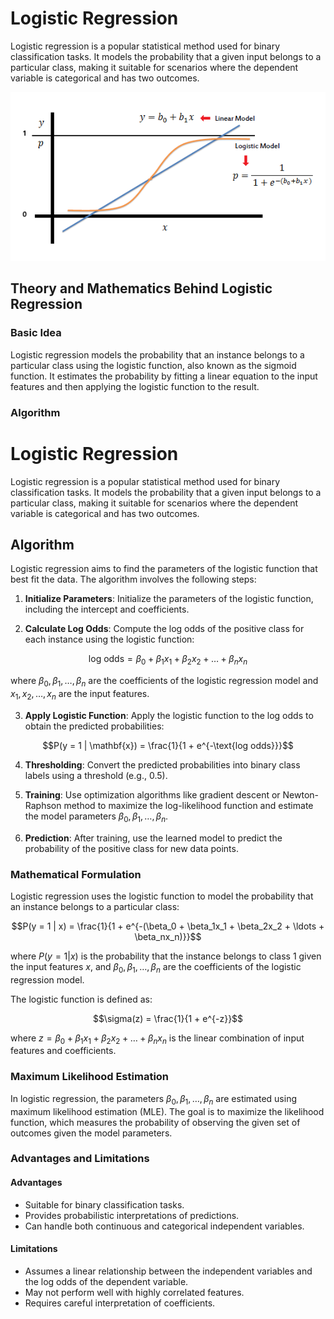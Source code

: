 # Logistic Regression

Logistic regression is a popular statistical method used for binary classification tasks. It models the probability that a given input belongs to a particular class, making it suitable for scenarios where the dependent variable is categorical and has two outcomes.

![image](https://github.com/kjarjoura/INDE577/blob/main/Images/logr.png)

## Theory and Mathematics Behind Logistic Regression

### Basic Idea

Logistic regression models the probability that an instance belongs to a particular class using the logistic function, also known as the sigmoid function. It estimates the probability by fitting a linear equation to the input features and then applying the logistic function to the result.

### Algorithm

# Logistic Regression

Logistic regression is a popular statistical method used for binary classification tasks. It models the probability that a given input belongs to a particular class, making it suitable for scenarios where the dependent variable is categorical and has two outcomes.

## Algorithm

Logistic regression aims to find the parameters of the logistic function that best fit the data. The algorithm involves the following steps:

1. **Initialize Parameters**: Initialize the parameters of the logistic function, including the intercept and coefficients.

2. **Calculate Log Odds**: Compute the log odds of the positive class for each instance using the logistic function:

$$\text{log odds} = \beta_0 + \beta_1 x_1 + \beta_2 x_2 + \ldots + \beta_n x_n$$

where $\beta_0, \beta_1, \ldots, \beta_n$ are the coefficients of the logistic regression model and $x_1, x_2, \ldots, x_n$ are the input features.

3. **Apply Logistic Function**: Apply the logistic function to the log odds to obtain the predicted probabilities:

$$P(y = 1 | \mathbf{x}) = \frac{1}{1 + e^{-\text{log odds}}}$$

4. **Thresholding**: Convert the predicted probabilities into binary class labels using a threshold (e.g., 0.5).

5. **Training**: Use optimization algorithms like gradient descent or Newton-Raphson method to maximize the log-likelihood function and estimate the model parameters $\beta_0, \beta_1, \ldots, \beta_n$.

6. **Prediction**: After training, use the learned model to predict the probability of the positive class for new data points.


### Mathematical Formulation

Logistic regression uses the logistic function to model the probability that an instance belongs to a particular class:

$$P(y = 1 | x) = \frac{1}{1 + e^{-(\beta_0 + \beta_1x_1 + \beta_2x_2 + \ldots + \beta_nx_n)}}$$

where $P(y = 1 | x)$ is the probability that the instance belongs to class 1 given the input features $x$, and $\beta_0, \beta_1, \ldots, \beta_n$ are the coefficients of the logistic regression model.

The logistic function is defined as:

$$\sigma(z) = \frac{1}{1 + e^{-z}}$$

where $z = \beta_0 + \beta_1x_1 + \beta_2x_2 + \ldots + \beta_nx_n$ is the linear combination of input features and coefficients.

### Maximum Likelihood Estimation

In logistic regression, the parameters $\beta_0, \beta_1, \ldots, \beta_n$ are estimated using maximum likelihood estimation (MLE). The goal is to maximize the likelihood function, which measures the probability of observing the given set of outcomes given the model parameters.

### Advantages and Limitations

#### Advantages
- Suitable for binary classification tasks.
- Provides probabilistic interpretations of predictions.
- Can handle both continuous and categorical independent variables.

#### Limitations
- Assumes a linear relationship between the independent variables and the log odds of the dependent variable.
- May not perform well with highly correlated features.
- Requires careful interpretation of coefficients.
